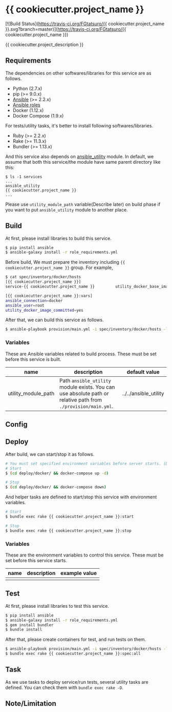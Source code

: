 {{ cookiecutter.project_name }}
==================================================

[![Build Status](https://travis-ci.org/FGtatsuro/{{ cookiecutter.project_name }}.svg?branch=master)](https://travis-ci.org/FGtatsuro/{{ cookiecutter.project_name }})

{{ cookiecutter.project_description }}

Requirements
------------

The dependencies on other softwares/libraries for this service are as follows.

- Python (2.7.x)
- pip (>= 9.0.x)
- [Ansible](http://docs.ansible.com/ansible/index.html) (>= 2.2.x)
- [Ansible roles](./role_requirements.yml)
- Docker (1.12.x)
- Docker Compose (1.9.x)

For tests/utility tasks, it's better to install following softwares/libraries.

- Ruby (>= 2.2.x)
- Rake (>= 11.3.x)
- Bundler (>= 1.13.x)

And this service also depends on [ansible_utility](https://github.com/FGtatsuro/ansible_utility) module.
In default, we assume that both this service/the module have same parent directory like this:

```
$ ls -1 services
...
ansible_utility
{{ cookiecutter.project_name }}
...
```

Please use `utility_module_path` variable(Describe later) on build phase if you want to put `ansible_utility` module to another place.

Build
-----

At first, please install libraries to build this service.

```bash
$ pip install ansible
$ ansible-galaxy install -r role_requirements.yml
```

Before build, We must prepare the inventory including `{{ cookiecutter.project_name }}` group. For example,

```bash
$ cat spec/inventory/docker/hosts
[{{ cookiecutter.project_name }}]
service-{{ cookiecutter.project_name }}         utility_docker_base_image=fgtatsuro/infra-bridgehead:alpine-3.3 utility_docker_commit_image=fgtatsuro/{{ cookiecutter.project_name }}:0.1

[{{ cookiecutter.project_name }}:vars]
ansible_connection=docker
ansible_user=root
utility_docker_image_committed=yes
```

After that, we can build this service as follows.

```bash
$ ansible-playbook provision/main.yml -i spec/inventory/docker/hosts -l {{ cookiecutter.project_name }}
```

### Variables

These are Ansible variables related to build process. These must be set before this service is built.

|name|description|default value|
|---|---|---|
|utility_module_path|Path `ansible_utility` module exists. You can use absolute path or relative path from `./provision/main.yml`.|../../ansible_utility|

Config
------

<!-- Section about configs set on build phase -->

Deploy
------

After build, we can start/stop it as follows.

```bash
# You must set specified environment variables before server starts. (Describe later)
# Start
$ (cd deploy/docker/ && docker-compose up -d)

# Stop
$ (cd deploy/docker/ && docker-compose down)
```

And helper tasks are defined to start/stop this service with environment variables.

```bash
# Start
$ bundle exec rake {{ cookiecutter.project_name }}:start

# Stop
$ bundle exec rake {{ cookiecutter.project_name }}:stop
```

### Variables

These are the environment variables to control this service. These must be set before this service starts.

|name|description|example value|
|---|---|---|
||||

Test
----

At first, please install libraries to test this service.

```bash
$ pip install ansible
$ ansible-galaxy install -r role_requirements.yml
$ gem install bundler
$ bundle install
```

After that, please create containers for test, and run tests on them.

```bash
$ ansible-playbook provision/main.yml -i spec/inventory/docker/hosts -l {{ cookiecutter.project_name }}
$ bundle exec rake {{ cookiecutter.project_name }}:spec:all
```

Task
----

As we use tasks to deploy service/run tests, several utility tasks are defined. You can check them with `bundle exec rake -D`.

Note/Limitation
---------------

